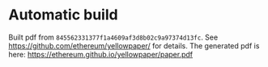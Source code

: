 # Automatic build
Built pdf from `845562331377f1a4609af3d8b02c9a97374d13fc`. See https://github.com/ethereum/yellowpaper/ for details.
The generated pdf is here: https://ethereum.github.io/yellowpaper/paper.pdf
